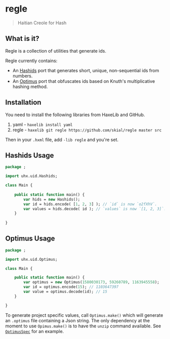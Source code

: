 # regle

> Haitian Creole for Hash

## What is it?

Regle is a collection of utilities that generate ids.

Regle currently contains:
	
- An [Hashids] port that generates short, unique, non-sequential ids from numbers.
- An [Optimus] port that obfuscates ids based on Knuth's multiplicative hashing method.

## Installation

You need to install the following libraries from HaxeLib and GitHub.

1. yaml - `haxelib install yaml`
2. regle - `haxelib git regle https://github.com/skial/regle master src`

Then in your `.hxml` file, add `-lib regle` and you're set.

## Hashids Usage

```Haxe
package ;

import uhx.uid.Hashids;

class Main {
	
	public static function main() {
		var hids = new Hashids();
		var id = hids.encode( [1, 2, 3] ); // `id` is now `o2fXhV`.
		var values = hids.decode( id ); // `values` is now `[1, 2, 3]`.
	}
	
}
```

## Optimus Usage 

```Haxe
package ;

import uhx.uid.Optimus;

class Main {

	public static function main() {
		var optimus = new Optimus(1580030173, 59260789, 1163945558);
		var id = optimus.encode(15); // 1103647397
		var value = optimus.decode(id); // 15
	}

}
```

To generate project specific values, call `Optimus.make()` which will generate an `.optimus` file containing a Json string. The only
dependency at the moment to use `Opimus.make()` is to have the `unzip` command available. See [`OptimusSpec`](https://github.com/skial/regle/blob/master/tests/OptimusSpec.hx#L80) for an example.

[Hashids]: http://hashids.org/ "Generate short, unique, non-sequential ids"
[Optimus]: https://github.com/jenssegers/optimus "Id obfuscation based on Knuth's multiplicative hashing method"